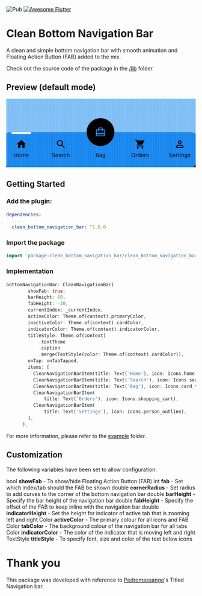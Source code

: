 
![Pub](https://img.shields.io/pub/v/clean-bottom-navigation-bar) <a href="https://github.com/Solido/awesome-flutter">
   <img alt="Awesome Flutter" src="https://img.shields.io/badge/Awesome-Flutter-blue.svg?longCache=true&style=flat-square" />
</a>

# Clean Bottom Navigation Bar

A clean and simple bottom navigation bar with smooth animation and Floating Action Button (FAB) added to the mix.

Check out the source code of the package in the [/lib](https://github.com/0x4d-sh/clean-bottom-navigation-bar/lib) folder.

## Preview (default mode)

![Default Mode Gif](screenshots/preview.gif "Clean Flutter Bottom Navigation Bar")

## Getting Started

### Add the plugin:
```yaml
dependencies:
  ...
  clean_bottom_navigation_bar: ^1.0.0
```

### Import the package
```Dart
import 'package:clean_bottom_navigation_bar/clean_bottom_navigation_bar.dart';
```

### Implementation
```Dart
bottomNavigationBar: CleanNavigationBar(
        showFab: true,
        barHeight: 60,
        fabHeight: -30,
        currentIndex: _currentIndex,
        activeColor: Theme.of(context).primaryColor,
        inactiveColor: Theme.of(context).cardColor,
        indicatorColor: Theme.of(context).indicatorColor,
        titleStyle: Theme.of(context)
            .textTheme
            .caption
            .merge(TextStyle(color: Theme.of(context).cardColor)),
        onTap: onTabTapped,
        items: [
          CleanNavigationBarItem(title: Text('Home'), icon: Icons.home),
          CleanNavigationBarItem(title: Text('Search'), icon: Icons.search),
          CleanNavigationBarItem(title: Text('Bag'), icon: Icons.card_travel),
          CleanNavigationBarItem(
              title: Text('Orders'), icon: Icons.shopping_cart),
          CleanNavigationBarItem(
              title: Text('Settings'), icon: Icons.person_outline),
        ],
      ),
```
For more information, please refer to the [example](https://github.com/0x4d-sh/clean-bottom-navigation-bar/example) folder.

## Customization
The following variables have been set to allow configuration:

bool **showFab** - To show/hide Floating Action Button (FAB)
int  **fab** - Set which index/tab should the FAB be shown 
double **cornerRadius** - Set radius to add curves to the corner of the bottom navigation bar
double **barHeight** - Specify the bar height of the navigation bar
double **fabHeight** - Specify the offset of the FAB to keep inline with the navigation bar
double **indicatorHeight** - Set the height for indicator of active tab that is zooming left and right
Color **activeColor** - The primary colour for all icons and FAB 
Color **tabColor** - The background colour of the navigation bar for all tabs 
Color **indicatorColor** - The color of the indicator that is moving left and right
TextStyle **titleStyle** - To specify font, size and color of the text below icons

# Thank you
This package was developed with reference to [Pedromassango](https://github.com/pedromassango/titled_navigation_bar)'s Titled Navigation bar.